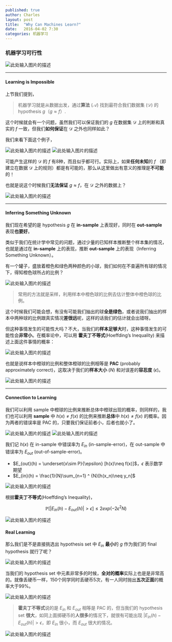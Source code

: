 ```yaml
---
published: true
author: Charles
layout: post
title:  "Why Can Machines Learn?"
date:   2016-04-02 7:30
categories: 机器学习 
---
```


### 机器学习可行性
![此处输入图片的描述][1]


----------


#### Learning is Impossible
上节我们提到，

> 机器学习就是从数据出发，通过**算法** ($\mathcal{A}$) 找到最符合我们数据集 ($\mathcal{D}$) 的 hypothesis $g$（$g \approx f$）.

这个时候就会有一个问题，虽然我们可以保证我们的 $g$ 在数据集 $\mathcal{D}$ 上的判断和真实的 $f$ 一致，但我们**如何保证**在 $\mathcal{D}$ 之外也同样如此？

我们来看下面这个例子，

![此处输入图片的描述][2]
![此处输入图片的描述][3]

可能产生这样的 $\mathcal{D}$ 的 $f$ 有8种，而且似乎都可行。实际上，如果**任何未知**的 $f$ （即建立在数据 $\mathcal{D}$ 上的规则）都是有可能的，那么从这里做出有意义的推理是**不可能**的！

也就是说这个时候我们**无法保证** $g \approx f$，在 $\mathcal{D}$ 之外的数据上？

![此处输入图片的描述][4]


----------


#### Inferring Something Unknown
我们现在希望的是 hypothesis $g$ 在 **in-sample** 上表现好，同时在 **out-sample** 表现**也要好**。

类似于我们在统计学中常见的问题，通过少量的已知样本推断整个样本集的情况，也就是通过在 **in-sample** 上的表现，推断 **out-sample** 上的表现（Inferring Something Unknown）。

有一个罐子，盛放着橙色和绿色两种颜色的小球，我们如何在不查遍所有球的情况下，得知橙色球所占的比例？

![此处输入图片的描述][5]

> 常用的方法就是采样，利用样本中橙色球的比例去估计整体中橙色球的比例。

这个时候我们可能会想，有没有可能我们抽出的球**全是绿色**，或者说我们抽出的样本中两种球的比例跟真实情况**差很远**呢，这样的话我们的估计就会出错呀。

但这种事情发生的可能性大吗？不大，当我们的**样本足够大**时，这种事情发生的可能性会**非常小**。在概率论中，可以用 **霍夫丁不等式**(Hoeffding’s Inequality)  来描述上面这件事情的概率：

![此处输入图片的描述][6]

也就是说样本中橙球的比例和整体橙球的比例相等是 **PAC** (probably approximately correct)，这取决于我们的**样本大小** ($N$) 和对误差的**容忍度** ($\epsilon$)。

![此处输入图片的描述][7]


----------

#### Connection to Learning
我们可以利用 sample 中橙球的比例来推断总体中橙球出现的概率，则同样的，我们也可以利用 **sample** 中 $h(x)\not=f(x)$ 的比例来推断**总体**中 $h(x)\not=f(x)$ 的概率。因为两者的错误率是 PAC 的，只要我们保证前者小，后者也就小了。

![此处输入图片的描述][8]
![此处输入图片的描述][9]

我们记 $h(x)$ 在 in-sample 中错误率为 $E_{in}$ (in-sample-error)，在 out-sample 中错误率为 $E_{out}$ (out-of-sample-error)。

- $E_{out}(h) = \underset{x\sim P}{\epsilon} [h(x)\neq f(x)]$，$\epsilon$ 表示数学期望
- $E_{in}(h) = \frac{1}{N}\sum_{n=1} ^ {N}[h(x_n)\neq y_n]$

![此处输入图片的描述][10]

根据**霍夫丁不等式**(Hoeffding’s Inequality)，

$$\mathbb{P}[|E_{in}(h)-E_{out}(h)|\gt \epsilon]\leq 2 exp(-2\epsilon ^2N)$$

![此处输入图片的描述][11]

#### Real Learning
那么我们是不是直接挑选出 hypothesis set 中 $E_{in}$ **最小**的 $g$ 作为我们的 final hypothesis 就行了呢？

![此处输入图片的描述][12]

当我们的 hypothesis set 中元素非常多的时候，**全对的概率**实际上也是是非常高的。就像丢硬币一样，150个同学同时丢硬币5次，有一人同时抛出**五次正面**的概率大于99%。

![此处输入图片的描述][13]

> **霍夫丁不等式**说的是 $E_{in}$ 和 $E_{out}$ 相等是 PAC 的，但当我们的 hypothesis set **很大**，如同上面掷硬币的**人很多**的情况下，就很有可能出现 $|E_{in}(h)-E_{out}(h)|\gt \epsilon$，即 $E_{in}$ 很小，而 $E_{out}$ 很大的情况。

![此处输入图片的描述][14]


  [1]: http://7xjbdi.com1.z0.glb.clouddn.com/2016-04-04_103334.png
  [2]: http://7xjbdi.com1.z0.glb.clouddn.com/2016-04-04_110139.png
  [3]: http://7xjbdi.com1.z0.glb.clouddn.com/2016-04-04_110301.png
  [4]: http://7xjbdi.com1.z0.glb.clouddn.com/2016-04-04_111259.png
  [5]: http://7xjbdi.com1.z0.glb.clouddn.com/2016-04-04_122602.png
  [6]: http://7xjbdi.com1.z0.glb.clouddn.com/2016-04-04_123127.png
  [7]: http://7xjbdi.com1.z0.glb.clouddn.com/2016-04-04_124751.png
  [8]: http://7xjbdi.com1.z0.glb.clouddn.com/2016-04-04_131533.png
  [9]: http://7xjbdi.com1.z0.glb.clouddn.com/2016-04-04_131809.png
  [10]: http://7xjbdi.com1.z0.glb.clouddn.com/2016-04-04_133439.png
  [11]: http://7xjbdi.com1.z0.glb.clouddn.com/2016-04-04_133950.png
  [12]: http://7xjbdi.com1.z0.glb.clouddn.com/2016-04-04_142623.png
  [13]: http://7xjbdi.com1.z0.glb.clouddn.com/2016-04-04_144129.png
  [14]: http://7xjbdi.com1.z0.glb.clouddn.com/2016-04-04_145215.png?imageView2/2/w/500